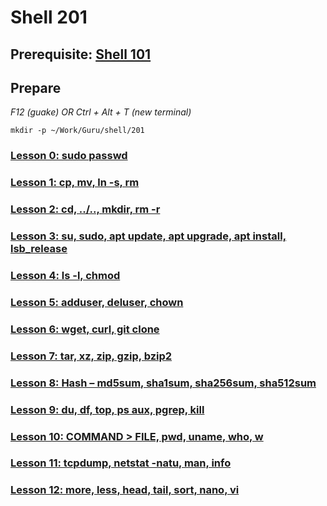 # Shell 201

## Prerequisite: [Shell 101](https://github.com/inkVerb/Guru/tree/master/101-shell)

## Prepare

*F12 (guake) OR Ctrl + Alt + T (new terminal)*

`mkdir -p ~/Work/Guru/shell/201`

### [Lesson 0: sudo passwd](https://github.com/inkVerb/guru/blob/master/201-shell/Lesson-00.md)

### [Lesson 1: cp, mv, ln -s, rm](https://github.com/inkVerb/guru/blob/master/201-shell/Lesson-01.md)

### [Lesson 2: cd, ../.., mkdir, rm -r](https://github.com/inkVerb/guru/blob/master/201-shell/Lesson-02.md)

### [Lesson 3: su, sudo, apt update, apt upgrade, apt install, lsb_release](https://github.com/inkVerb/guru/blob/master/201-shell/Lesson-03.md)

### [Lesson 4: ls -l, chmod](https://github.com/inkVerb/guru/blob/master/201-shell/Lesson-04.md)

### [Lesson 5: adduser, deluser, chown](https://github.com/inkVerb/guru/blob/master/201-shell/Lesson-05.md)

### [Lesson 6: wget, curl, git clone](https://github.com/inkVerb/guru/blob/master/201-shell/Lesson-06.md)

### [Lesson 7: tar, xz, zip, gzip, bzip2](https://github.com/inkVerb/guru/blob/master/201-shell/Lesson-07.md)

### [Lesson 8: Hash – md5sum, sha1sum, sha256sum, sha512sum](https://github.com/inkVerb/guru/blob/master/201-shell/Lesson-08.md)

### [Lesson 9: du, df, top, ps aux, pgrep, kill](https://github.com/inkVerb/guru/blob/master/201-shell/Lesson-09.md)

### [Lesson 10: COMMAND > FILE, pwd, uname, who, w](https://github.com/inkVerb/guru/blob/master/201-shell/Lesson-10.md)

### [Lesson 11: tcpdump, netstat -natu, man, info](https://github.com/inkVerb/guru/blob/master/201-shell/Lesson-11.md)

### [Lesson 12: more, less, head, tail, sort, nano, vi](https://github.com/inkVerb/guru/blob/master/201-shell/Lesson-12.md)
